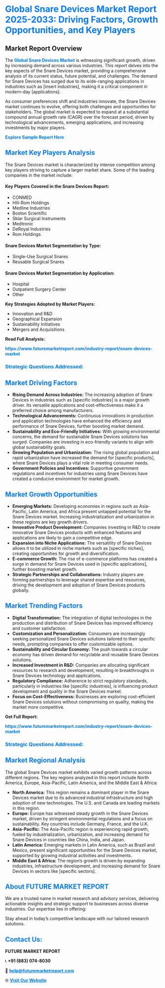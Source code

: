 <h1 style="color: #007BFF;">Global Snare Devices Market Report 2025-2033: Driving Factors, Growth Opportunities, and Key Players</h1>

<section id="overview">
<h2>Market Report Overview</h2>
<p>The <a href="https://www.futuremarketreport.com/industry-report/snare-devices-market" style="color: #007BFF; text-decoration: none;"><strong>Global Snare Devices Market</strong></a> is witnessing significant growth, driven by increasing demand across various industries. This report delves into the key aspects of the Snare Devices market, providing a comprehensive analysis of its current status, future potential, and challenges. The demand for Snare Devices has surged due to its wide-ranging applications in industries such as [insert industries], making it a critical component in modern-day [applications].</p>
<p>As consumer preferences shift and industries innovate, the Snare Devices market continues to evolve, offering both challenges and opportunities for stakeholders. The global market is expected to expand at a substantial compound annual growth rate (CAGR) over the forecast period, driven by technological advancements, emerging applications, and increasing investments by major players.</p>
</section>

<section id="overview">
<p><a href="https://www.futuremarketreport.com/request-sample/reportId=79052" style="color: #007BFF; text-decoration: none;"><strong>Explore Sample Report Here</strong></a></p>
</section>

<section id="key-players">
<h2 style="color: #007BFF;">Market Key Players Analysis</h2>
<p>The Snare Devices market is characterized by intense competition among key players striving to capture a larger market share. Some of the leading companies in the market include:</p>
<h4>Key Players Covered in the Snare Devices Report:</h4>
<ul><li>CONMED</li><li>Hill-Rom Holdings</li><li>Medline Industries</li><li>Boston Scientific</li><li>Sklar Surgical Instruments</li><li>Medtronic</li><li>DeRoyal Industries</li><li>Rom Holdings</li></ul>
<h4>Snare Devices Market Segmentation by Type:</h4>
<ul><li>Single-Use Surgical Snares</li><li>Reusable Surgical Snares</li></ul>

<h4>Snare Devices Market Segmentation by Application:</h4>
<ul><li>Hospital</li><li>Outpatient Surgery Center</li><li>Other</li></ul>
<p><strong>Key Strategies Adopted by Market Players:</strong></p>
<ul>
<li>Innovation and R&D</li>
<li>Geographical Expansion</li>
<li>Sustainability Initiatives</li>
<li>Mergers and Acquisitions</li>
</ul>
</section>

<section>
<p><strong>Read Full Analysis: </strong></p><a href="https://www.futuremarketreport.com/industry-report/snare-devices-market" style="color: #007BFF; text-decoration: none;"><strong>https://www.futuremarketreport.com/industry-report/snare-devices-market</strong></a>
<h3 style="color: #007BFF;">Strategic Questions Addressed:</h3>
</section>

<section id="driving-factors">
<h2 style="color: #007BFF;">Market Driving Factors</h2>
<ul>
<li><strong>Rising Demand Across Industries:</strong> The increasing adoption of Snare Devices in industries such as [specific industries] is a major growth driver. Its versatile applications and cost-effectiveness make it a preferred choice among manufacturers.</li>
<li><strong>Technological Advancements:</strong> Continuous innovations in production and application technologies have enhanced the efficiency and performance of Snare Devices, further boosting market demand.</li>
<li><strong>Sustainability and Eco-Friendly Initiatives:</strong> With growing environmental concerns, the demand for sustainable Snare Devices solutions has surged. Companies are investing in eco-friendly variants to align with global sustainability goals.</li>
<li><strong>Growing Population and Urbanization:</strong> The rising global population and rapid urbanization have increased the demand for [specific products], where Snare Devices plays a vital role in meeting consumer needs.</li>
<li><strong>Government Policies and Incentives:</strong> Supportive government regulations and incentives for industries using Snare Devices have created a conducive environment for market growth.</li>
</ul>
</section>

<section id="growth-opportunities">
<h2 style="color: #007BFF;">Market Growth Opportunities</h2>
<ul>
<li><strong>Emerging Markets:</strong> Developing economies in regions such as Asia-Pacific, Latin America, and Africa present untapped potential for the Snare Devices market. Increasing industrialization and urbanization in these regions are key growth drivers.</li>
<li><strong>Innovative Product Development:</strong> Companies investing in R&D to create innovative Snare Devices products with enhanced features and applications are likely to gain a competitive edge.</li>
<li><strong>Expansion into Niche Applications:</strong> The versatility of Snare Devices allows it to be utilized in niche markets such as [specific niches], creating opportunities for growth and diversification.</li>
<li><strong>E-commerce Growth:</strong> The rise of e-commerce platforms has created a surge in demand for Snare Devices used in [specific applications], further boosting market growth.</li>
<li><strong>Strategic Partnerships and Collaborations:</strong> Industry players are forming partnerships to leverage shared expertise and resources, driving the development and adoption of Snare Devices products globally.</li>
</ul>
</section>

<section id="trending-factors">
<h2 style="color: #007BFF;">Market Trending Factors</h2>
<ul>
<li><strong>Digital Transformation:</strong> The integration of digital technologies in the production and distribution of Snare Devices has improved efficiency and customer satisfaction.</li>
<li><strong>Customization and Personalization:</strong> Consumers are increasingly seeking personalized Snare Devices solutions tailored to their specific needs, prompting companies to offer customizable options.</li>
<li><strong>Sustainability and Circular Economy:</strong> The push towards a circular economy has driven demand for recyclable and reusable Snare Devices solutions.</li>
<li><strong>Increased Investment in R&D:</strong> Companies are allocating significant resources to research and development, resulting in breakthroughs in Snare Devices technology and applications.</li>
<li><strong>Regulatory Compliance:</strong> Adherence to strict regulatory standards, particularly in industries like [specific industries], is influencing product development and quality in the Snare Devices market.</li>
<li><strong>Focus on Cost-Effectiveness:</strong> Businesses are exploring cost-efficient Snare Devices solutions without compromising on quality, making the market more competitive.</li>
</ul>
</section>

<section>
<p><strong>Get Full Report: </strong></p><a href="https://www.futuremarketreport.com/industry-report/snare-devices-market" style="color: #007BFF; text-decoration: none;"><strong>https://www.futuremarketreport.com/industry-report/snare-devices-market</strong></a>
<h3 style="color: #007BFF;">Strategic Questions Addressed:</h3>
</section>


<section id="regional-analysis">
<h2 style="color: #007BFF;">Market Regional Analysis</h2>
<p>The global Snare Devices market exhibits varied growth patterns across different regions. The key regions analyzed in this report include North America, Europe, Asia-Pacific, Latin America, and the Middle East & Africa:</p>
<ul>
<li><strong>North America:</strong> This region remains a dominant player in the Snare Devices market due to its advanced industrial infrastructure and high adoption of new technologies. The U.S. and Canada are leading markets in this region.</li>
<li><strong>Europe:</strong> Europe has witnessed steady growth in the Snare Devices market, driven by stringent environmental regulations and a focus on sustainability. Key countries include Germany, France, and the U.K.</li>
<li><strong>Asia-Pacific:</strong> The Asia-Pacific region is experiencing rapid growth, fueled by industrialization, urbanization, and increasing demand for Snare Devices in countries like China, India, and Japan.</li>
<li><strong>Latin America:</strong> Emerging markets in Latin America, such as Brazil and Mexico, present significant opportunities for the Snare Devices market, supported by growing industrial activities and investments.</li>
<li><strong>Middle East & Africa:</strong> The region’s growth is driven by expanding industries, infrastructure development, and increasing demand for Snare Devices in sectors like [specific sectors].</li>
</ul>
</section>

<footer>
<h2 style="color: #007BFF;">About FUTURE MARKET REPORT</h2>
<p>We are a trusted name in market research and advisory services, delivering actionable insights and strategic support to businesses across diverse industries. Our expertise lies in offering:</p>

<p>Stay ahead in today’s competitive landscape with our tailored research solutions.</p>

<h2 style="color: #007BFF;">Contact Us:</h2>
<p><strong>FUTURE MARKET REPORT</strong></p>
<p>📞 <strong>+91 (883) 074-8030</strong></p>
<p>📧 <strong><a href="mailto:help@futuremarketreport.com" style="color: #007BFF;">help@futuremarketreport.com</a></strong></p>
<p>🌐 <strong><a href="https://www.futuremarketreport.com/" style="color: #007BFF;">Visit Our Website</a></strong></p>
</footer>